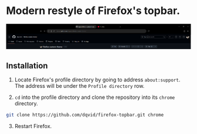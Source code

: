 # Modern restyle of Firefox's topbar.

![Theme showcase](./assets/Screenshot%202024-11-22%20210828.png "Theme showcase")

## Installation

1. Locate Firefox's profile directory by going to address `about:support`. The address will be under the `Profile directory` row.

2. `cd` into the profile directory and clone the repository into its `chrome` directory.

```bash
git clone https://github.com/dqvid/firefox-topbar.git chrome
```
3. Restart Firefox.
